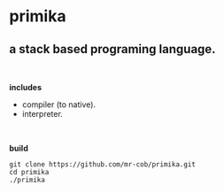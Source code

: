 # primika

## a stack based programing language.

</br>

**includes**
- compiler (to native).
- interpreter.

</br>

**build**

```
git clone https://github.com/mr-cob/primika.git
cd primika
./primika
```
